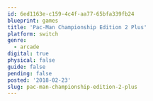 ```yaml
---
id: 6ed1163e-c159-4c4f-aa77-65bfa339fb24
blueprint: games
title: 'Pac-Man Championship Edition 2 Plus'
platform: switch
genre:
  - arcade
digital: true
physical: false
guide: false
pending: false
posted: '2018-02-23'
slug: pac-man-championship-edition-2-plus
---
```

